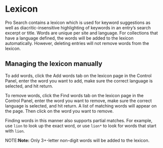 <!--
    This source file is part of the open source project
    ExpressionEngine User Guide (https://github.com/ExpressionEngine/ExpressionEngine-User-Guide)

    @link      https://expressionengine.com/
    @copyright Copyright (c) 2003-2020, Packet Tide, LLC (https://packettide.com)
    @license   https://expressionengine.com/license Licensed under Apache License, Version 2.0
-->
# Lexicon

Pro Search contains a lexicon which is used for keyword suggestions as well as diacritic-insensitive highlighting of keywords in an entry’s search excerpt or title. Words are unique per site and language. For collections that have a language defined, the words will be added to the lexicon automatically. However, deleting entries will not remove words from the lexicon.

## Managing the lexicon manually

To add words, click the Add words tab on the lexicon page in the Control Panel, enter the word you want to add, make sure the correct language is selected, and hit return.

To remove words, click the Find words tab on the lexicon page in the Control Panel, enter the word you want to remove, make sure the correct language is selected, and hit return. A list of matching words will appear on the page. Then click on the word you want to remove.

Finding words in this manner also supports partial matches. For example, use `lion` to look up the exact word, or use `lion*` to look for words that start with `lion`.

NOTE:**Note:** Only 3+-letter non-digit words will be added to the lexicon.